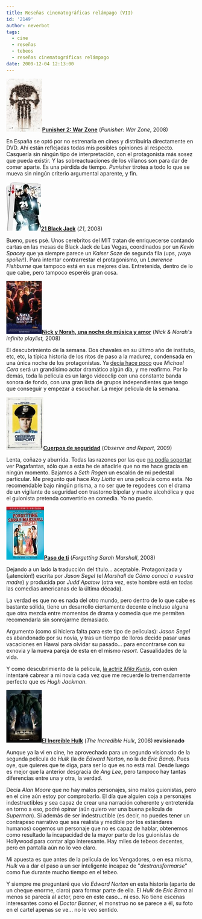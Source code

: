 ```yaml
---
title: Reseñas cinematográficas relámpago (VII)
id: '2149'
author: neverbot
tags:
  - cine
  - reseñas
  - tebeos
  - reseñas cinematográficas relámpago
date: 2009-12-04 12:13:00
---
```


![200912041103.jpg](./resenas-cinematograficas-relampago-vii/200912041103.jpg)**[Punisher 2: War Zone](http://www.imdb.com/title/tt0450314/)** (_Punisher: War Zone_, 2008)

En España se optó por no estrenarla en cines y distribuirla directamente en DVD. Ahí están reflejadas todas mis posibles opiniones al respecto. Casquería sin ningún tipo de interpretación, con el protagonista más sosez que pueda existir. Y las sobreactuaciones de los villanos son para dar de comer aparte. Es una pérdida de tiempo. _Punisher_ tirotea a todo lo que se mueva sin ningún criterio argumental aparente, y fin.

**![200912041109.jpg](./resenas-cinematograficas-relampago-vii/200912041109.jpg)[21 Black Jack](http://www.imdb.com/title/tt0478087/)** (_21_, 2008)

Bueno, pues psé. Unos cerebritos del MIT tratan de enriquecerse contando cartas en las mesas de Black Jack de Las Vegas, coordinados por un _Kevin Spacey_ que ya siempre parece un _Kaiser Soze_ de segunda fila (ups, ¡vaya _spoiler_!). Para intentar contrarrestar el protagonismo, un _Lawrence Fishburne_ que tampoco está en sus mejores días. Entretenida, dentro de lo que cabe, pero tampoco esperéis gran cosa.

![200912041113.jpg](./resenas-cinematograficas-relampago-vii/200912041113.jpg)**[Nick y Norah, una noche de música y amor](http://www.imdb.com/title/tt0981227/)** (_Nick & Norah's infinite playlist,_ 2008)

El descubrimiento de la semana. Dos chavales en su último año de instituto, etc, etc, la típica historia de los ritos de paso a la madurez, condensada en una única noche de los protagonistas. Ya [decía hace poco](/resenas-cinematograficas-relampago-iv/) que _Michael Cera_ será un grandísimo actor dramático algún día, y me reafirmo. Por lo demás, toda la película es un largo videoclip con una constante banda sonora de fondo, con una gran lista de grupos independientes que tengo que conseguir y empezar a escuchar. La mejor película de la semana.

![200912041118.jpg](./resenas-cinematograficas-relampago-vii/200912041118.jpg)**[Cuerpos de seguridad](http://www.imdb.com/title/tt1197628/)** (_Observe and Report_, 2009)

Lenta, coñazo y aburrida. Todas las razones por las que [no podía soportar](/resenas-cinematograficas-relampago-iii/) ver Pagafantas, sólo que a esta he de añadirle que no me hace gracia en ningún momento. Bajamos a _Seth Rogen_ un escalón de mi pedestal particular. Me pregunto qué hace _Ray Liotta_ en una película como esta. No recomendable bajo ningún prisma, a no ser que te regodees con el drama de un vigilante de seguridad con trastorno bipolar y madre alcohólica y que el guionista pretenda convertirlo en comedia. Yo no puedo.

![200912041123.jpg](./resenas-cinematograficas-relampago-vii/200912041123.jpg)**[Paso de ti](http://www.imdb.com/title/tt0800039/)** (_Forgetting Sarah Marshall_, 2008)

Dejando a un lado la traducción del título... aceptable. Protagonizada y (¡atención!) escrita por _Jason Segel_ (el _Marshall_ de _Cómo conocí a vuestra madre_) y producida por _Judd Apatow_ (otra vez, este hombre está en todas las comedias americanas de la última década).

La verdad es que no es nada del otro mundo, pero dentro de lo que cabe es bastante sólida, tiene un desarrollo ciertamente decente e incluso alguna que otra mezcla entre momentos de drama y comedia que me permiten recomendarla sin sonrojarme demasiado.

Argumento (como si hiciera falta para este tipo de películas): _Jason Segel_ es abandonado por su novia, y tras un tiempo de lloros decide pasar unas vacaciones en Hawai para olvidar su pasado... para encontrarse con su exnovia y la nueva pareja de esta en el mismo _resort_. Casualidades de la vida.

Y como descubrimiento de la película, [la actriz _Mila Kunis_](http://images.google.es/images?q=mila+kunis), con quien intentaré cabrear a mi novia cada vez que me recuerde lo tremendamente perfecto que es _Hugh Jackman_.

![200912041133.jpg](./resenas-cinematograficas-relampago-vii/200912041133.jpg)**[El Increíble Hulk](http://www.imdb.com/title/tt0800080/)** (_The Incredible Hulk_, 2008) **revisionado**

Aunque ya la vi en cine, he aprovechado para un segundo visionado de la segunda película de _Hulk_ (la de _Edward Norton_, no la de _Eric Bana_). Pues oye, que quieres que te diga, para ser lo que es no está mal. Desde luego es mejor que la anterior desgracia de _Ang Lee_, pero tampoco hay tantas diferencias entre una y otra, la verdad.

Decía _Alan Moore_ que no hay malos personajes, sino malos guionistas, pero en el cine aún estoy por comprobarlo. El día que alguien coja a personajes indestructibles y sea capaz de crear una narración coherente y entretenida en torno a eso, podré opinar (aún quiero ver una buena película de _Superman_). Si además de ser indestructible (es decir, no puedes tener un contrapeso narrativo que sea realista y medible por los estándares humanos) cogemos un personaje que no es capaz de hablar, obtenemos como resultado la incapacidad de la mayor parte de los guionistas de Hollywood para contar algo interesante. Hay miles de tebeos decentes, pero en pantalla aún no lo veo claro.

Mi apuesta es que antes de la película de los Vengadores, o en esa misma, _Hulk_ va a dar el paso a un ser inteligente incapaz de "_destransformarse_" como fue durante mucho tiempo en el tebeo.

Y siempre me preguntaré que vio _Edward Norton_ en esta historia (aparte de un cheque enorme, claro) para formar parte de ella. El _Hulk_ de _Eric Bana_ al menos se parecía al actor, pero en este caso... ni eso. No tiene escenas interesantes como el _Doctor Banner_, el monstruo no se parece a él, su foto en el cartel apenas se ve... no le veo sentido.